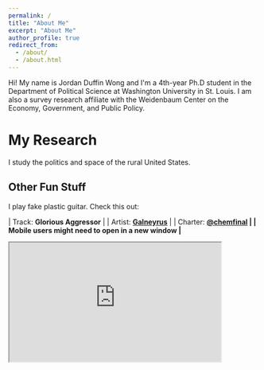 ```yaml
---
permalink: /
title: "About Me"
excerpt: "About Me"
author_profile: true
redirect_from: 
  - /about/
  - /about.html
---
```


Hi! My name is Jordan Duffin Wong and I'm a 4th-year Ph.D student in the Department of Political Science at Washington University in St. Louis. I am also a survey research affiliate with the Weidenbaum Center on the Economy, Government, and Public Policy.

My Research
======
I study the politics and space of the rural United States.

<!--My Teaching
======
this is stuff about my teaching
-->

Other Fun Stuff
------
I play fake plastic guitar. Check this out:

| Track: <b>Glorious Aggressor</b> |
| Artist: <b>[Galneyrus](https://www.galneryus.jp/en/band/history)</b> |
| Charter: <b>[@chemfinal](https://twitter.com/chemfinal) |
| Mobile users might need to open in a new window |

<iframe src="https://drive.google.com/file/d/18W6sSwooQTVgSIHPMkA8grqqh8sZ5rRt/preview" width="426" height="240" allow="autoplay"></iframe>
